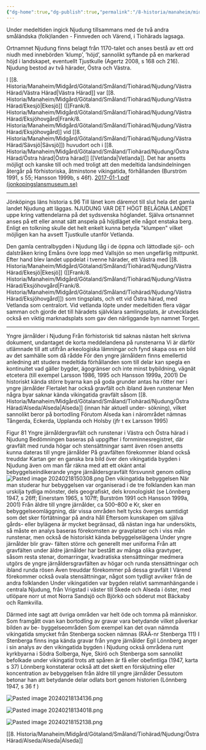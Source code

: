 ```yaml
---
{"dg-home":true,"dg-publish":true,"permalink":"/8-historia/manaheim/midgard/goetaland/smaland/tiohaerad/njudung/njudung/","tags":["gardenEntry"],"dgPassFrontmatter":true}
---
```





Under medeltiden ingick Njudung tillsammans med de två andra småländska (folk)landen - Finnveden och Värend, i Tiohärads lagsaga. 

Ortnamnet Njudung finns belagt från 1170-talet och anses bestå av ett ord niudh med innebörden ’klump’, ’höjd’, sannolikt syftande på en markerad höjd i landskapet, eventuellt Tjustkulle (Agertz 2008, s 168 och 216). Njudung bestod av två härader, Östra och Västra. 

I [[8. Historia/Manaheim/Midgård/Götaland/Småland/Tiohärad/Njudung/Västra Härad/Västra Härad\|Västra Härad]] var [[8. Historia/Manaheim/Midgård/Götaland/Småland/Tiohärad/Njudung/Västra Härad/Ekesjö\|Ekesjö]] ([[Frank/8. Historia/Manaheim/Midgård/Götaland/Småland/Tiohärad/Njudung/Västra Härad/Eksjöhovgård\|Frank/8. Historia/Manaheim/Midgård/Götaland/Småland/Tiohärad/Njudung/Västra Härad/Eksjöhovgård]] vid [[8. Historia/Manaheim/Midgård/Götaland/Småland/Tiohärad/Njudung/Västra Härad/Sävsjö\|Sävsjö]]) huvudort och i [[8. Historia/Manaheim/Midgård/Götaland/Småland/Tiohärad/Njudung/Östra Härad/Östra härad\|Östra härad]] [[Vetlanda\|Vetlanda]]. Det har ansetts möjligt och kanske till och med troligt att den medeltida landsindelningen återgår på förhistoriska, åtminstone vikingatida, förhållanden (Burström 1991, s 55; Hansson 1999b, s 46f).
[2017-01-1.pdf (jonkopingslansmuseum.se)](https://jonkopingslansmuseum.se/wp-content/uploads/2017/12/2017-01-1.pdf)



----------------------------
Jönköpings läns historia s.96
Till länet kom däremot till slut hela det gamla landet Njudung att läggas. NJUDUNG VAR DET HÖGT BELÄGNA LANDET uppe kring vattendelarna på det sydsvenska höglandet. Själva ortsnamnet anses på ett eller annat sätt anspela på höjdläget elle något enstaka berg. Enligt en tolkning skulle det helt enkelt kunna betyda "klumpen" vilket möjligen kan ha avsett Tjustkulle utanför Vetlanda.

Den gamla centralbygden i Njudung låg i de öppna och lättodlade sjö- och dalstråken kring Emåns  övre lopp med Vallsjön so men ungefärlig mittpunkt. Efter hand blev landet uppdelat i tvenne härader, ett Västra med [[8. Historia/Manaheim/Midgård/Götaland/Småland/Tiohärad/Njudung/Västra Härad/Ekesjö\|Ekesjö]] ([[Frank/8. Historia/Manaheim/Midgård/Götaland/Småland/Tiohärad/Njudung/Västra Härad/Eksjöhovgård\|Frank/8. Historia/Manaheim/Midgård/Götaland/Småland/Tiohärad/Njudung/Västra Härad/Eksjöhovgård]]) som tingsplats, och ett vid Östra härad, med Vetlanda som centralort. Vid vetlanda löpte under medeltiden flera vägar samman och gjorde det till häradets självklara samlingsplats, är utvecklades också en viktig marknadsplats som gav den närliggande byn namnet Torget.



-----------------------------------------------------------

Yngre järnålder i Njudung Från förhistorisk tid saknas nästan helt skrivna dokument, undantaget de korta meddelandena på runstenarna Vi är därför utlämnade till att utifrån arkeologiska lämningar och fynd skapa oss en bild av det samhälle som då rådde För den yngre järnåldern finns emellertid anledning att studera medeltida förhållanden som till delar kan spegla en kontinuitet vad gäller bygder, ägogränser och inte minst bybildning, vägnät etcetera (till exempel Larsson 1986, 1995 och Hansson 1999a, 2001) 
De historiskt kända större byarna kan på goda grunder antas ha rötter ner i yngre järnålder Flertalet har också gravfält och ibland även runstenar Men några byar saknar kända vikingatida gravfält såsom [[8. Historia/Manaheim/Midgård/Götaland/Småland/Tiohärad/Njudung/Östra Härad/Alseda/Alseda\|Alseda]] (innan här aktuell under- sökning), vilket sannolikt beror på bortodling Förutom Alseda kan i närområdet nämnas Tångerda, Eckerda, Upplanda och Holsby (jfr t ex Larsson 1995)

Figur 81 Yngre järnåldergravfält och runstenar i Västra och Östra härad i Njudung Bedömningen baseras på uppgifter i fornminnesregistret, där gravfält med runda högar och stensättningar samt även rösen ansetts kunna dateras till yngre järnålder På gravfälten förekommer ibland också treuddar Kartan ger en ganska bra bild över den vikingatida bygden i Njudung även om man får räkna med att ett okänt antal bebyggelseindikerande yngre järnåldersgravfält försvunnit genom odling
![Pasted image 20240218150308.png](/img/user/8.%20Historia/Manaheim/Midg%C3%A5rd/G%C3%B6taland/Sm%C3%A5land/Tioh%C3%A4rad/Njudung/Bilagor/Pasted%20image%2020240218150308.png)
Den vikingatida bebyggelsen 
När man studerar hur bebyggelsen var organiserad i de tre folklanden kan man urskilja tydliga mönster, dels geografiskt, dels kronologiskt (se Lönnberg 1947, s 26ff; Einerstam 1965, s 107ff; Burström 1991 och Hansson 1999a, 2001) Från äldre till yngre järnålder, ca 500–800 e Kr, sker en bebyggelseomläggning, där vissa områden helt tycks överges samtidigt som det sker förtätningar på andra håll Eftersom kunskapen om själva gårds- eller bylägena är mycket begränsad, då nästan inga har undersökts, så måste en analys baseras förekomsten av gravplatser och i viss mån runstenar, men också de historiskt kända bebyggelselägena Under yngre järnålder blir grav- fälten större och generellt mer uniforma Från att gravfälten under äldre järnålder har bestått av många olika gravtyper, såsom resta stenar, domarringar, kvadratiska stensättningar medmera utgörs de yngre järnåldersgravfälten av högar och runda stensättningar och ibland runda rösen Även treuddar förekommer på dessa gravfält I Värend förekommer också ovala stensättningar, något som tydligt avviker från de andra folklanden Under vikingatiden var bygden relativt sammanhängande i centrala Njudung, från Vrigstad i väster till Skede och Alseda i öster, med utlöpare norr ut mot Norra Sandsjö och Björkö och söderut mot Bäckaby och Ramkvilla. 

Därmed inte sagt att övriga områden var helt öde och tomma på människor. Som framgått ovan kan bortodling av gravar vara betydande vilket påverkar bilden av be- byggelseområden Som exempel kan det ovan nämnda vikingatida smycket från Stenberga socken nämnas (RAÄ-nr Stenberga 111) 
I Stenberga finns inga kända gravar från yngre järnålder Egil Lönnberg anger i sin analys av den vikingatida bygden i Njudung också områdena runt kyrkbyarna i Södra Solberga, Nye, Skirö och Stenberga som sannolikt befolkade under vikingatid trots att spåren är få eller obefintliga (1947, karta s 37) Lönnberg konstaterar också att det skett en förskjutning eller koncentration av bebyggelsen från äldre till yngre järnålder Dessutom betonar han att betydande delar odlats bort genom historien (Lönnberg 1947, s 36 f )


![Pasted image 20240218134136.png](/img/user/8.%20Historia/Manaheim/Midg%C3%A5rd/G%C3%B6taland/Sm%C3%A5land/Tioh%C3%A4rad/Njudung/Bilagor/Pasted%20image%2020240218134136.png)

![Pasted image 20240218134018.png](/img/user/8.%20Historia/Manaheim/Midg%C3%A5rd/G%C3%B6taland/Sm%C3%A5land/Tioh%C3%A4rad/Njudung/Bilagor/Pasted%20image%2020240218134018.png)

![Pasted image 20240218152138.png](/img/user/8.%20Historia/Manaheim/Midg%C3%A5rd/G%C3%B6taland/Sm%C3%A5land/Tioh%C3%A4rad/Njudung/Bilagor/Pasted%20image%2020240218152138.png)

[[8. Historia/Manaheim/Midgård/Götaland/Småland/Tiohärad/Njudung/Östra Härad/Alseda/Alseda\|Alseda]]
